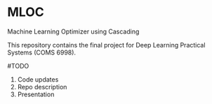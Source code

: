 # MLOC
Machine Learning Optimizer using Cascading

This repository contains the final project for Deep Learning Practical Systems (COMS 6998). 


#TODO
1. Code updates
2. Repo description
3. Presentation
